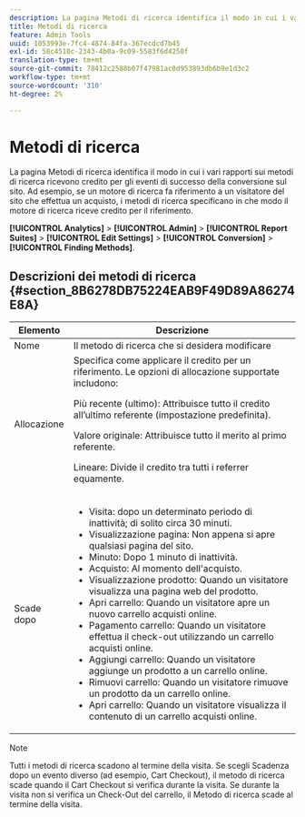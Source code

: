 ```yaml
---
description: La pagina Metodi di ricerca identifica il modo in cui i vari rapporti sui metodi di ricerca ricevono credito per gli eventi di successo della conversione sul sito. Ad esempio, se un motore di ricerca fa riferimento a un visitatore del sito che effettua un acquisto, i metodi di ricerca specificano in che modo il motore di ricerca riceve credito per il riferimento.
title: Metodi di ricerca
feature: Admin Tools
uuid: 1053993e-7fc4-4874-84fa-367ecdcd7b45
exl-id: 58c4510c-2343-4b0a-9c09-5583f6d4250f
translation-type: tm+mt
source-git-commit: 78412c2588b07f47981ac0d953893db6b9e1d3c2
workflow-type: tm+mt
source-wordcount: '310'
ht-degree: 2%

---
```


# Metodi di ricerca

La pagina Metodi di ricerca identifica il modo in cui i vari rapporti sui metodi di ricerca ricevono credito per gli eventi di successo della conversione sul sito. Ad esempio, se un motore di ricerca fa riferimento a un visitatore del sito che effettua un acquisto, i metodi di ricerca specificano in che modo il motore di ricerca riceve credito per il riferimento.

**[!UICONTROL Analytics]** > **[!UICONTROL Admin]** > **[!UICONTROL Report Suites]** > **[!UICONTROL Edit Settings]** > **[!UICONTROL Conversion]** > **[!UICONTROL Finding Methods]**.

## Descrizioni dei metodi di ricerca {#section_8B6278DB75224EAB9F49D89A86274E8A}

<table id="table_8ABC1C9BD63F419082E4C4C69E401526"> 
 <thead> 
  <tr> 
   <th colname="col1" class="entry"> Elemento </th> 
   <th colname="col2" class="entry"> Descrizione </th> 
  </tr> 
 </thead>
 <tbody> 
  <tr> 
   <td colname="col1"> Nome </td> 
   <td colname="col2"> Il metodo di ricerca che si desidera modificare </td> 
  </tr> 
  <tr> 
   <td colname="col1"> Allocazione </td> 
   <td colname="col2"> Specifica come applicare il credito per un riferimento. Le opzioni di allocazione supportate includono: <p> <span class="uicontrol"> Più recente (ultimo):  </span> Attribuisce tutto il credito all’ultimo referente (impostazione predefinita). </p> <p> <span class="uicontrol"> Valore originale:  </span> Attribuisce tutto il merito al primo referente. </p> <p> <span class="uicontrol"> Lineare:  </span>Divide il credito tra tutti i referrer equamente. </p> </td> 
  </tr> 
  <tr> 
   <td colname="col1"> Scade dopo </td> 
   <td colname="col2"> 
    <ul id="ul_95EB224CAD164E9997B148E08AFA5F9B"> 
     <li id="li_C240460C21E14AA498D2EA62B9354710"> <span class="uicontrol"> Visita:  </span> dopo un determinato periodo di inattività; di solito circa 30 minuti. </li> 
     <li id="li_A3AE5438919E44B68DF99BEEA60C44EE"> <span class="uicontrol"> Visualizzazione pagina:  </span> Non appena si apre qualsiasi pagina del sito. </li> 
     <li id="li_D5E20FEF313E4C5B99E7097CA175761A"> <span class="uicontrol"> Minuto:  </span> Dopo 1 minuto di inattività. </li> 
     <li id="li_7315AA3EDDBB47A2BEA3C173881378A1"> <span class="uicontrol"> Acquisto:  </span> Al momento dell'acquisto. </li> 
     <li id="li_C0CF07581654472C9C9EC944E6F18164"> <span class="uicontrol"> Visualizzazione prodotto:  </span> Quando un visitatore visualizza una pagina web del prodotto. </li> 
     <li id="li_A1B04065150B407491D2EC78EC0DBDF5"> <span class="uicontrol"> Apri carrello:  </span> Quando un visitatore apre un nuovo carrello acquisti online. </li> 
     <li id="li_2AA50C6B9CB14500B67909CDF2AA700C"> <span class="uicontrol"> Pagamento carrello:  </span> Quando un visitatore effettua il check-out utilizzando un carrello acquisti online. </li> 
     <li id="li_F58CE6FB8DCE4BE4927FFCB35A6D8E31"> <span class="uicontrol"> Aggiungi carrello:  </span> Quando un visitatore aggiunge un prodotto a un carrello online. </li> 
     <li id="li_AD7C846F46604FC48E0919ACB7515E14"> <span class="uicontrol"> Rimuovi carrello:  </span> Quando un visitatore rimuove un prodotto da un carrello online. </li> 
     <li id="li_EB66E0563F564C9F985BE922DABD0A56"> <span class="uicontrol"> Apri carrello:  </span> Quando un visitatore visualizza il contenuto di un carrello acquisti online. </li> 
    </ul> </td> 
  </tr> 
 </tbody> 
</table>

>[!NOTE]
>
>Tutti i metodi di ricerca scadono al termine della visita. Se scegli Scadenza dopo un evento diverso (ad esempio, Cart Checkout), il metodo di ricerca scade quando il Cart Checkout si verifica durante la visita. Se durante la visita non si verifica un Check-Out del carrello, il Metodo di ricerca scade al termine della visita.
